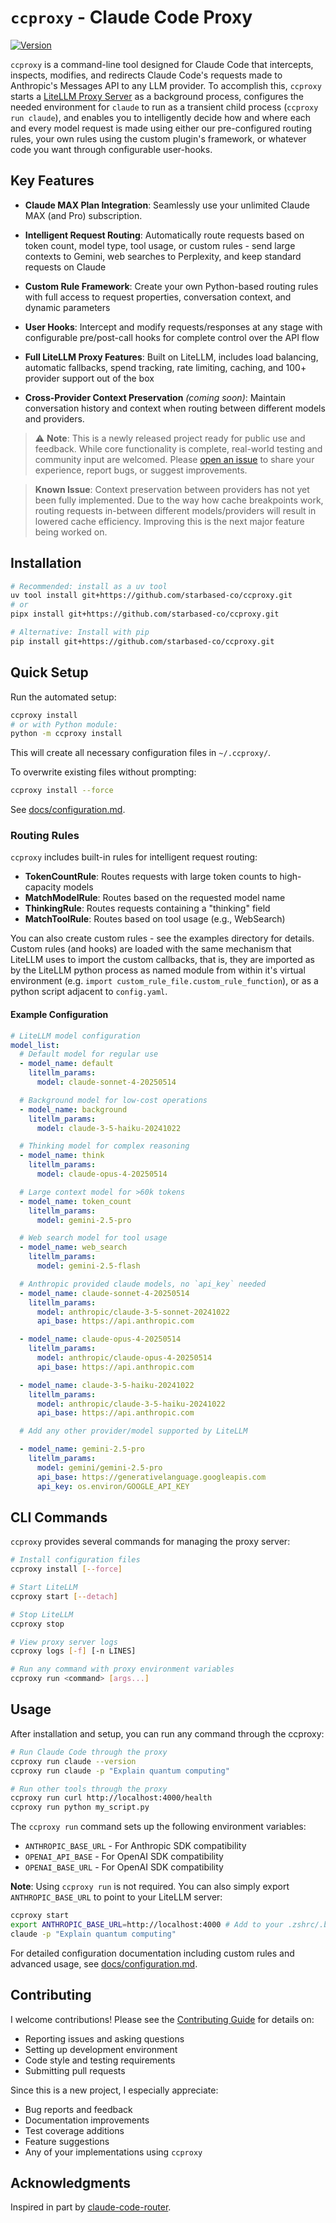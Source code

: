# `ccproxy` - Claude Code Proxy

[![Version](https://img.shields.io/badge/version-1.0.0-blue.svg)](https://github.com/starbased-co/ccproxy)

`ccproxy` is a command-line tool designed for Claude Code that intercepts, inspects, modifies, and redirects Claude Code's requests made to Anthropic's Messages API to any LLM provider. To accomplish this, `ccproxy` starts a [LiteLLM Proxy Server](https://docs.litellm.ai/docs/simple_proxy) as a background process, configures the needed environment for `claude` to run as a transient child process (`ccproxy run claude`), and enables you to intelligently decide how and where each and every model request is made using either our pre-configured routing rules, your own rules using the custom plugin's framework, or whatever code you want through configurable user-hooks.

## Key Features

- **Claude MAX Plan Integration**: Seamlessly use your unlimited Claude MAX (and Pro) subscription.

- **Intelligent Request Routing**: Automatically route requests based on token count, model type, tool usage, or custom rules - send large contexts to Gemini, web searches to Perplexity, and keep standard requests on Claude

- **Custom Rule Framework**: Create your own Python-based routing rules with full access to request properties, conversation context, and dynamic parameters

- **User Hooks**: Intercept and modify requests/responses at any stage with configurable pre/post-call hooks for complete control over the API flow

- **Full LiteLLM Proxy Features**: Built on LiteLLM, includes load balancing, automatic fallbacks, spend tracking, rate limiting, caching, and 100+ provider support out of the box

- **Cross-Provider Context Preservation** _(coming soon)_: Maintain conversation history and context when routing between different models and providers.

> ⚠️ **Note**: This is a newly released project ready for public use and feedback. While core functionality is complete, real-world testing and community input are welcomed. Please [open an issue](https://github.com/starbased-co/ccproxy/issues) to share your experience, report bugs, or suggest improvements.

> **Known Issue**: Context preservation between providers has not yet been fully implemented. Due to the way how cache breakpoints work, routing requests in-between different models/providers will result in lowered cache efficiency. Improving this is the next major feature being worked on.

## Installation

```bash
# Recommended: install as a uv tool
uv tool install git+https://github.com/starbased-co/ccproxy.git
# or
pipx install git+https://github.com/starbased-co/ccproxy.git

# Alternative: Install with pip
pip install git+https://github.com/starbased-co/ccproxy.git
```

## Quick Setup

Run the automated setup:

```bash
ccproxy install
# or with Python module:
python -m ccproxy install
```

This will create all necessary configuration files in `~/.ccproxy/`.

To overwrite existing files without prompting:

```bash
ccproxy install --force
```

See [docs/configuration.md](docs/configuration.md).

### Routing Rules

`ccproxy` includes built-in rules for intelligent request routing:

- **TokenCountRule**: Routes requests with large token counts to high-capacity models
- **MatchModelRule**: Routes based on the requested model name
- **ThinkingRule**: Routes requests containing a "thinking" field
- **MatchToolRule**: Routes based on tool usage (e.g., WebSearch)

You can also create custom rules - see the examples directory for details. Custom rules (and hooks) are loaded with the same mechanism that LiteLLM uses to import the custom callbacks, that is, they are imported as by the LiteLLM python process as named module from within it's virtual environment (e.g. `import custom_rule_file.custom_rule_function`), or as a python script adjacent to `config.yaml`.

#### Example Configuration

```yaml
# LiteLLM model configuration
model_list:
  # Default model for regular use
  - model_name: default
    litellm_params:
      model: claude-sonnet-4-20250514

  # Background model for low-cost operations
  - model_name: background
    litellm_params:
      model: claude-3-5-haiku-20241022

  # Thinking model for complex reasoning
  - model_name: think
    litellm_params:
      model: claude-opus-4-20250514

  # Large context model for >60k tokens
  - model_name: token_count
    litellm_params:
      model: gemini-2.5-pro

  # Web search model for tool usage
  - model_name: web_search
    litellm_params:
      model: gemini-2.5-flash

  # Anthropic provided claude models, no `api_key` needed
  - model_name: claude-sonnet-4-20250514
    litellm_params:
      model: anthropic/claude-3-5-sonnet-20241022
      api_base: https://api.anthropic.com

  - model_name: claude-opus-4-20250514
    litellm_params:
      model: anthropic/claude-opus-4-20250514
      api_base: https://api.anthropic.com

  - model_name: claude-3-5-haiku-20241022
    litellm_params:
      model: anthropic/claude-3-5-haiku-20241022
      api_base: https://api.anthropic.com

  # Add any other provider/model supported by LiteLLM

  - model_name: gemini-2.5-pro
    litellm_params:
      model: gemini/gemini-2.5-pro
      api_base: https://generativelanguage.googleapis.com
      api_key: os.environ/GOOGLE_API_KEY
```

## CLI Commands

`ccproxy` provides several commands for managing the proxy server:

```bash
# Install configuration files
ccproxy install [--force]

# Start LiteLLM
ccproxy start [--detach]

# Stop LiteLLM
ccproxy stop

# View proxy server logs
ccproxy logs [-f] [-n LINES]

# Run any command with proxy environment variables
ccproxy run <command> [args...]

```

## Usage

After installation and setup, you can run any command through the ccproxy:

```bash
# Run Claude Code through the proxy
ccproxy run claude --version
ccproxy run claude -p "Explain quantum computing"

# Run other tools through the proxy
ccproxy run curl http://localhost:4000/health
ccproxy run python my_script.py

```

The `ccproxy run` command sets up the following environment variables:

- `ANTHROPIC_BASE_URL` - For Anthropic SDK compatibility
- `OPENAI_API_BASE` - For OpenAI SDK compatibility
- `OPENAI_BASE_URL` - For OpenAI SDK compatibility

**Note**: Using `ccproxy run` is not required. You can also simply export `ANTHROPIC_BASE_URL` to point to your LiteLLM server:

```bash
ccproxy start
export ANTHROPIC_BASE_URL=http://localhost:4000 # Add to your .zshrc/.bashrc
claude -p "Explain quantum computing"
```

For detailed configuration documentation including custom rules and advanced usage, see [docs/configuration.md](docs/configuration.md).

## Contributing

I welcome contributions! Please see the [Contributing Guide](CONTRIBUTING.md) for details on:

- Reporting issues and asking questions
- Setting up development environment
- Code style and testing requirements
- Submitting pull requests

Since this is a new project, I especially appreciate:

- Bug reports and feedback
- Documentation improvements
- Test coverage additions
- Feature suggestions
- Any of your implementations using `ccproxy`

## Acknowledgments

Inspired in part by [claude-code-router](https://github.com/musistudio/claude-code-router).
